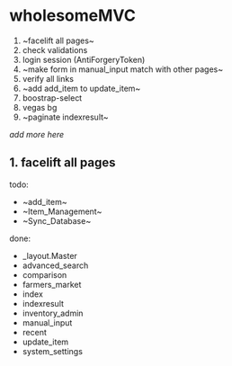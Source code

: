 # wholesomeMVC
1. ~facelift all pages~
2. check validations
3. login session (AntiForgeryToken)
4. ~make form in manual_input match with other pages~
5. verify all links
6. ~add add_item to update_item~
7. boostrap-select
8. vegas bg
9. ~paginate indexresult~

_add more here_

## 1. facelift all pages
todo:
- ~add_item~
- ~Item_Management~
- ~Sync_Database~

done:
- _layout.Master
- advanced_search
- comparison
- farmers_market
- index
- indexresult
- inventory_admin
- manual_input
- recent
- update_item
- system_settings
